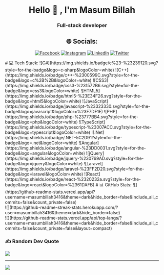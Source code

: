 <h1 align="center">Hello 👋 , I'm  Masum Billah </h1>
<h3 align="center">Full-stack developer</h3>
<div align="center">


## 🌐 Socials:
[![Facebook](https://img.shields.io/badge/Facebook-%231877F2.svg?logo=Facebook&logoColor=white)](https://facebook.com/masumbillah3416) [![Instagram](https://img.shields.io/badge/Instagram-%23E4405F.svg?logo=Instagram&logoColor=white)](https://instagram.com/masum_billah_sujon) [![LinkedIn](https://img.shields.io/badge/LinkedIn-%230077B5.svg?logo=linkedin&logoColor=white)](https://linkedin.com/in/masumbillah3416) [![Twitter](https://img.shields.io/badge/Twitter-%231DA1F2.svg?logo=Twitter&logoColor=white)](https://twitter.com/masumbillah3416) 

</div>
# 💻 Tech Stack:
![C#](https://img.shields.io/badge/c%23-%23239120.svg?style=for-the-badge&logo=c-sharp&logoColor=white) ![C++](https://img.shields.io/badge/c++-%2300599C.svg?style=for-the-badge&logo=c%2B%2B&logoColor=white) ![CSS3](https://img.shields.io/badge/css3-%231572B6.svg?style=for-the-badge&logo=css3&logoColor=white) ![HTML5](https://img.shields.io/badge/html5-%23E34F26.svg?style=for-the-badge&logo=html5&logoColor=white) ![JavaScript](https://img.shields.io/badge/javascript-%23323330.svg?style=for-the-badge&logo=javascript&logoColor=%23F7DF1E) ![PHP](https://img.shields.io/badge/php-%23777BB4.svg?style=for-the-badge&logo=php&logoColor=white) ![TypeScript](https://img.shields.io/badge/typescript-%23007ACC.svg?style=for-the-badge&logo=typescript&logoColor=white) ![.Net](https://img.shields.io/badge/.NET-5C2D91?style=for-the-badge&logo=.net&logoColor=white) ![Angular](https://img.shields.io/badge/angular-%23DD0031.svg?style=for-the-badge&logo=angular&logoColor=white) ![jQuery](https://img.shields.io/badge/jquery-%230769AD.svg?style=for-the-badge&logo=jquery&logoColor=white) ![Laravel](https://img.shields.io/badge/laravel-%23FF2D20.svg?style=for-the-badge&logo=laravel&logoColor=white) ![React](https://img.shields.io/badge/react-%2320232a.svg?style=for-the-badge&logo=react&logoColor=%2361DAFB)
# 📊 GitHub Stats:
![](https://github-readme-stats.vercel.app/api?username=masumbillah3416&theme=dark&hide_border=false&include_all_commits=false&count_private=false)<br/>
![](https://github-readme-streak-stats.herokuapp.com/?user=masumbillah3416&theme=dark&hide_border=false)<br/>
![](https://github-readme-stats.vercel.app/api/top-langs/?username=masumbillah3416&theme=dark&hide_border=false&include_all_commits=false&count_private=false&layout=compact)

### ✍️ Random Dev Quote
![](https://quotes-github-readme.vercel.app/api?type=horizontal&theme=radical)

---
[![](https://visitcount.itsvg.in/api?id=masumbillah3416&icon=0&color=0)](https://visitcount.itsvg.in)
